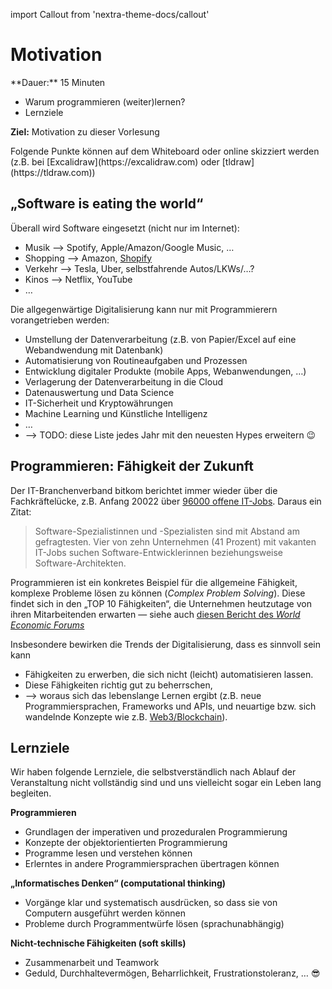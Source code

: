 import Callout from 'nextra-theme-docs/callout'

# Motivation

<Callout>
  **Dauer:** 15 Minuten

  - Warum programmieren (weiter)lernen?
  - Lernziele

  **Ziel:** Motivation zu dieser Vorlesung
</Callout>

<Callout type="warning">
Folgende Punkte können auf dem Whiteboard oder online skizziert werden (z.B. bei [Excalidraw](https://excalidraw.com) oder [tldraw](https://tldraw.com))
</Callout>

## „Software is eating the world“

Überall wird Software eingesetzt (nicht nur im Internet):

- Musik &xrarr; Spotify, Apple/Amazon/Google Music, …
- Shopping &xrarr; Amazon, [Shopify](https://www.shopify.com)
- Verkehr &xrarr; Tesla, Uber, selbstfahrende Autos/LKWs/…?
- Kinos &xrarr; Netflix, YouTube
- …

Die allgegenwärtige Digitalisierung kann nur mit Programmierern
vorangetrieben werden:

- Umstellung der Datenverarbeitung (z.B. von Papier/Excel auf eine Webandwendung mit Datenbank)
- Automatisierung von Routineaufgaben und Prozessen
- Entwicklung digitaler Produkte (mobile Apps, Webanwendungen, …)
- Verlagerung der Datenverarbeitung in die Cloud
- Datenauswertung und Data Science
- IT-Sicherheit und Kryptowährungen
- Machine Learning und Künstliche Intelligenz
- …
- &xrarr; TODO: diese Liste jedes Jahr mit den neuesten Hypes erweitern 😉

## Programmieren: Fähigkeit der Zukunft

Der IT-Branchenverband bitkom berichtet immer
wieder über die Fachkräftelücke, z.B. 
Anfang 20022 über [96000 offene IT-Jobs](https://www.bitkom.org/Presse/Presseinformation/IT-Fachkraefteluecke-wird-groesser). Daraus ein 
Zitat:

> Software-Spezialistinnen und -Spezialisten sind mit Abstand am gefragtesten. Vier von zehn Unternehmen (41 Prozent) mit vakanten IT-Jobs suchen Software-Entwicklerinnen beziehungsweise Software-Architekten. 

Programmieren ist ein konkretes Beispiel für 
die allgemeine Fähigkeit, komplexe Probleme
lösen zu können (_Complex Problem Solving_). 
Diese findet sich in den „TOP 10 Fähigkeiten“,
die Unternehmen heutzutage von ihren Mitarbeitenden
erwarten &mdash; siehe auch [diesen Bericht des _World Economic Forums_](https://www.weforum.org/reports/the-future-of-jobs-report-2020/in-full/infographics-e4e69e4de7)

Insbesondere bewirken die Trends der Digitalisierung,
dass es sinnvoll sein kann

- Fähigkeiten zu erwerben, die sich nicht (leicht) automatisieren lassen.
- Diese Fähigkeiten richtig gut zu beherrschen,
- &xrarr; woraus sich das lebenslange Lernen ergibt (z.B. neue Programmiersprachen, Frameworks und APIs, und neuartige bzw. sich wandelnde Konzepte wie z.B. [Web3/Blockchain](https://ethereum.org/en/developers/docs/web2-vs-web3/)).

## Lernziele

Wir haben folgende Lernziele, die selbstverständlich 
nach Ablauf der Veranstaltung nicht vollständig sind
und uns vielleicht sogar ein Leben lang begleiten.

**Programmieren**

- Grundlagen der imperativen und prozeduralen Programmierung
- Konzepte der objektorientierten Programmierung
- Programme lesen und verstehen können
- Erlerntes in andere Programmiersprachen übertragen können

**„Informatisches Denken“ (computational thinking)**

- Vorgänge klar und systematisch ausdrücken, so dass sie von Computern ausgeführt werden können
- Probleme durch Programmentwürfe lösen (sprachunabhängig)

**Nicht-technische Fähigkeiten (soft skills)**

- Zusammenarbeit und Teamwork
- Geduld, Durchhaltevermögen, Beharrlichkeit, Frustrationstoleranz, … 😎
